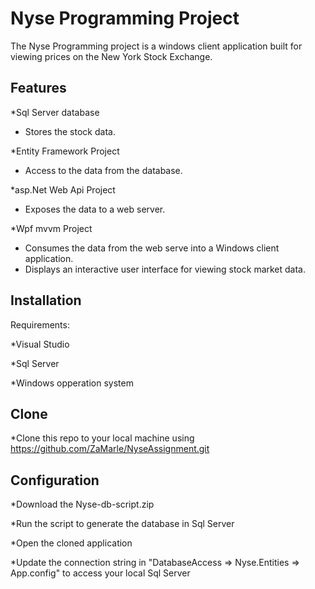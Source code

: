 Nyse Programming Project
========================================

The Nyse Programming project is a windows client application built for viewing prices on the New York Stock Exchange.


Features
----------------------------------------

*Sql Server database

  - Stores the stock data.
  
*Entity Framework Project

  - Access to the data from the database.
  
*asp.Net Web Api Project

  - Exposes the data to a web server.

*Wpf mvvm Project

  - Consumes the data from the web serve into a Windows client application.
  - Displays an interactive user interface for viewing stock market data.

Installation
----------------------------------------

Requirements:

*Visual Studio 

*Sql Server

*Windows opperation system


Clone
----------------------------------------

*Clone this repo to your local machine using https://github.com/ZaMarle/NyseAssignment.git


Configuration
----------------------------------------

*Download the Nyse-db-script.zip

*Run the script to generate the database in Sql Server

*Open the cloned application

*Update the connection string in "DatabaseAccess => Nyse.Entities => App.config" to access your local Sql Server

